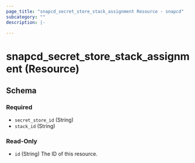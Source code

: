 ```yaml
---
page_title: "snapcd_secret_store_stack_assignment Resource - snapcd"
subcategory: ""
description: |-
  
---
```


# snapcd_secret_store_stack_assignment (Resource)






<!-- schema generated by tfplugindocs -->
## Schema

### Required

- `secret_store_id` (String)
- `stack_id` (String)

### Read-Only

- `id` (String) The ID of this resource.
